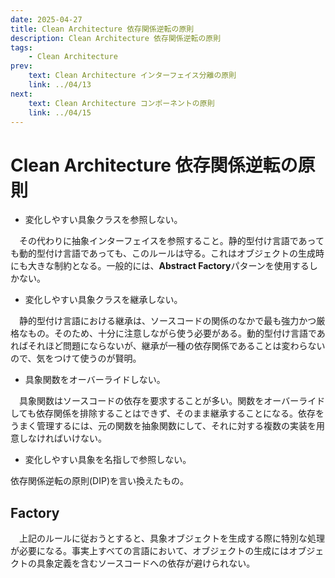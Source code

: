 ```yaml
---
date: 2025-04-27
title: Clean Architecture 依存関係逆転の原則
description: Clean Architecture 依存関係逆転の原則
tags: 
    - Clean Architecture
prev:
    text: Clean Architecture インターフェイス分離の原則
    link: ../04/13
next:
    text: Clean Architecture コンポーネントの原則
    link: ../04/15
---
```


# Clean Architecture 依存関係逆転の原則

* 変化しやすい具象クラスを参照しない。

&emsp;その代わりに抽象インターフェイスを参照すること。静的型付け言語であっても動的型付け言語であっても、このルールは守る。これはオブジェクトの生成時にも大きな制約となる。一般的には、**Abstract Factory**パターンを使用するしかない。

* 変化しやすい具象クラスを継承しない。

&emsp;静的型付け言語における継承は、ソースコードの関係のなかで最も強力かつ厳格なもの。そのため、十分に注意しながら使う必要がある。動的型付け言語であればそれほど問題にならないが、継承が一種の依存関係であることは変わらないので、気をつけて使うのが賢明。

* 具象関数をオーバーライドしない。

&emsp;具象関数はソースコードの依存を要求することが多い。関数をオーバーライドしても依存関係を排除することはできず、そのまま継承することになる。依存をうまく管理するには、元の関数を抽象関数にして、それに対する複数の実装を用意しなければいけない。

* 変化しやすい具象を名指しで参照しない。

依存関係逆転の原則(DIP)を言い換えたもの。

## Factory

&emsp;上記のルールに従おうとすると、具象オブジェクトを生成する際に特別な処理が必要になる。事実上すべての言語において、オブジェクトの生成にはオブジェクトの具象定義を含むソースコードへの依存が避けられない。